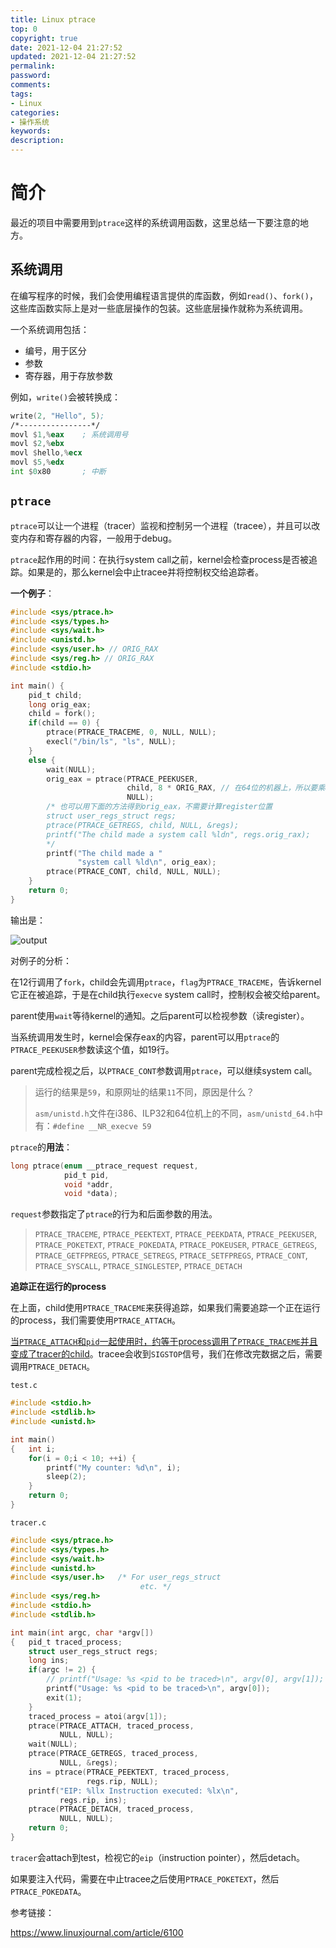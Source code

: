 ```yaml
---
title: Linux ptrace
top: 0
copyright: true
date: 2021-12-04 21:27:52
updated: 2021-12-04 21:27:52
permalink:
password:
comments:
tags:
- Linux
categories:
- 操作系统
keywords:
description:
---
```


# 简介

最近的项目中需要用到`ptrace`这样的系统调用函数，这里总结一下要注意的地方。

<!-- more -->

## 系统调用

在编写程序的时候，我们会使用编程语言提供的库函数，例如`read()`、`fork()`，这些库函数实际上是对一些底层操作的包装。这些底层操作就称为系统调用。

一个系统调用包括：

* 编号，用于区分
* 参数
* 寄存器，用于存放参数



例如，`write()`会被转换成：

```asm
write(2, "Hello", 5);
/*----------------*/
movl $1,%eax	; 系统调用号
movl $2,%ebx
movl $hello,%ecx
movl $5,%edx
int $0x80		; 中断
```



## `ptrace`

`ptrace`可以让一个进程（tracer）监视和控制另一个进程（tracee），并且可以改变内存和寄存器的内容，一般用于debug。

`ptrace`起作用的时间：在执行system call之前，kernel会检查process是否被追踪。如果是的，那么kernel会中止tracee并将控制权交给追踪者。



**一个例子**：

```c
#include <sys/ptrace.h>
#include <sys/types.h>
#include <sys/wait.h>
#include <unistd.h>
#include <sys/user.h> // ORIG_RAX
#include <sys/reg.h> // ORIG_RAX
#include <stdio.h>

int main() {
    pid_t child;
    long orig_eax;
    child = fork();
    if(child == 0) {
        ptrace(PTRACE_TRACEME, 0, NULL, NULL);
        execl("/bin/ls", "ls", NULL);
    }
    else {
        wait(NULL);
        orig_eax = ptrace(PTRACE_PEEKUSER,
                          child, 8 * ORIG_RAX, // 在64位的机器上，所以要乘8，如果是32位乘4
                          NULL);
        /* 也可以用下面的方法得到orig_eax，不需要计算register位置
       	struct user_regs_struct regs;
		ptrace(PTRACE_GETREGS, child, NULL, &regs);
		printf("The child made a system call %ldn", regs.orig_rax);
        */
        printf("The child made a "
               "system call %ld\n", orig_eax);
        ptrace(PTRACE_CONT, child, NULL, NULL);
    }
    return 0;
}
```

输出是：

![output](output.png)

对例子的分析：

在12行调用了`fork`，child会先调用`ptrace`，`flag`为`PTRACE_TRACEME`，告诉kernel它正在被追踪，于是在child执行`execve` system call时，控制权会被交给parent。

parent使用`wait`等待kernel的通知。之后parent可以检视参数（读register）。

当系统调用发生时，kernel会保存eax的内容，parent可以用`ptrace`的`PTRACE_PEEKUSER`参数读这个值，如19行。

parent完成检视之后，以`PTRACE_CONT`参数调用`ptrace`，可以继续system call。

> 运行的结果是`59`，和原网址的结果`11`不同，原因是什么？
>
> `asm/unistd.h`文件在i386、ILP32和64位机上的不同，`asm/unistd_64.h`中有：`#define __NR_execve 59`



`ptrace`的**用法**：

```c
long ptrace(enum __ptrace_request request,
            pid_t pid,
            void *addr,
            void *data);
```

`request`参数指定了`ptrace`的行为和后面参数的用法。

> `PTRACE_TRACEME`, `PTRACE_PEEKTEXT`, `PTRACE_PEEKDATA`, `PTRACE_PEEKUSER`, `PTRACE_POKETEXT`, `PTRACE_POKEDATA`, `PTRACE_POKEUSER`, `PTRACE_GETREGS`, `PTRACE_GETFPREGS`, `PTRACE_SETREGS`, `PTRACE_SETFPREGS`, `PTRACE_CONT`, `PTRACE_SYSCALL`, `PTRACE_SINGLESTEP`, `PTRACE_DETACH`



**追踪正在运行的process**

在上面，child使用`PTRACE_TRACEME`来获得追踪，如果我们需要追踪一个正在运行的process，我们需要使用`PTRACE_ATTACH`。

<u>当`PTRACE_ATTACH`和`pid`一起使用时，约等于process调用了`PTRACE_TRACEME`并且变成了tracer的child</u>。tracee会收到`SIGSTOP`信号，我们在修改完数据之后，需要调用`PTRACE_DETACH`。

`test.c`

```c
#include <stdio.h>
#include <stdlib.h>
#include <unistd.h>

int main()
{   int i;
    for(i = 0;i < 10; ++i) {
        printf("My counter: %d\n", i);
        sleep(2);
    }
    return 0;
}
```

`tracer.c`

```c
#include <sys/ptrace.h>
#include <sys/types.h>
#include <sys/wait.h>
#include <unistd.h>
#include <sys/user.h>   /* For user_regs_struct
                             etc. */
#include <sys/reg.h>
#include <stdio.h>
#include <stdlib.h>

int main(int argc, char *argv[])
{   pid_t traced_process;
    struct user_regs_struct regs;
    long ins;
    if(argc != 2) {
        // printf("Usage: %s <pid to be traced>\n", argv[0], argv[1]);
        printf("Usage: %s <pid to be traced>\n", argv[0]);
        exit(1);
    }
    traced_process = atoi(argv[1]);
    ptrace(PTRACE_ATTACH, traced_process,
           NULL, NULL);
    wait(NULL);
    ptrace(PTRACE_GETREGS, traced_process,
           NULL, &regs);
    ins = ptrace(PTRACE_PEEKTEXT, traced_process,
                 regs.rip, NULL);
    printf("EIP: %llx Instruction executed: %lx\n",
           regs.rip, ins);
    ptrace(PTRACE_DETACH, traced_process,
           NULL, NULL);
    return 0;
}
```

`tracer`会attach到test，检视它的`eip`（instruction pointer），然后detach。

如果要注入代码，需要在中止tracee之后使用`PTRACE_POKETEXT`，然后`PTRACE_POKEDATA`。



参考链接：

https://www.linuxjournal.com/article/6100